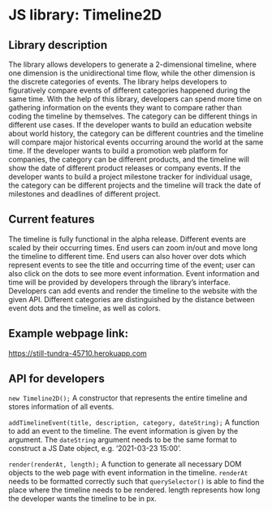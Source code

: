# JS library: Timeline2D

## Library description
The library allows developers to generate a 2-dimensional timeline, where one dimension is the unidirectional time flow, while the other dimension is the discrete categories of events. The library helps developers to figuratively compare events of different categories happened during the same time. With the help of this library, developers can spend more time on gathering information on the events they want to compare rather than coding the timeline by themselves. The category can be different things in different use cases. If the developer wants to build an education website about world history, the category can be different countries and the timeline will compare major historical events occurring around the world at the same time. If the developer wants to build a promotion web platform for companies, the category can be different products, and the timeline will show the date of different product releases or company events. If the developer wants to build a project milestone tracker for individual usage, the category can be different projects and the timeline will track the date of milestones and deadlines of different project.

## Current features

The timeline is fully functional in the alpha release. Different events are scaled by their occurring times. End users can zoom in/out and move long the timeline to different time. End users can also hover over dots which represent events to see the title and occurring time of the event; user can also click on the dots to see more event information. Event information and time will be provided by developers through the library’s interface. Developers can add events and render the timeline to the website with the given API. Different categories are distinguished by the distance between event dots and the timeline, as well as colors.

## Example webpage link:
https://still-tundra-45710.herokuapp.com


## API for developers

`new Timeline2D();`
A constructor that represents the entire timeline and stores information of all events.

`addTimelineEvent(title, description, category, dateString);`
A function to add an event to the timeline. The event information is given by the argument. The `dateString` argument needs to be the same format to construct a JS Date object, e.g. ‘2021-03-23 15:00’.

`render(renderAt, length);`
A function to generate all necessary DOM objects to the web page with event information in the timeline. `renderAt` needs to be formatted correctly such that `querySelector()` is able to find the place where the timeline needs to be rendered. length represents how long the developer wants the timeline to be in px.  
